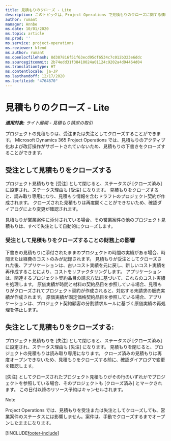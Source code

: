 ```yaml
---
title: 見積もりのクローズ - Lite
description: このトピックは、Project Operations で見積もりのクローズに関する情報を提供します。
author: rumant
manager: Annbe
ms.date: 10/01/2020
ms.topic: article
ms.prod: ''
ms.service: project-operations
ms.reviewer: kfend
ms.author: rumant
ms.openlocfilehash: 8d387816f51f63ecd95df6534c7c012b323e6ddc
ms.sourcegitcommit: 2b74edd31f38410024a01124c9202a4d94464d04
ms.translationtype: HT
ms.contentlocale: ja-JP
ms.lasthandoff: 12/17/2020
ms.locfileid: "4764870"
---
```

# <a name="close-a-quote---lite"></a>見積もりのクローズ - Lite

_**適用対象:** ライト展開 - 見積もり請求の取引_

プロジェクトの見積もりは、受注または失注としてクローズすることができます。 Microsoft Dynamics 365 Project Operations では、見積もりのアクティブ化および改訂操作がサポートされていないため、見積もりの下書きをクローズすることができます。

## <a name="close-a-quote-as-won"></a>受注として見積もりをクローズする

プロジェクト見積もりを [受注] として閉じると、ステータスが [クローズ済み] に設定され、ステータス理由も [受注] になります。 見積もりをクローズすると、読み取り専用になり、見積もり情報を含むドラフトのプロジェクト契約が作成されます。 クローズされた見積もりは再度開くことができないため、確認ダイアログにより変更が確認されます。

見積もりが営業案件に添付されている場合、その営業案件の他のプロジェクト見積もりは、すべて失注として自動的にクローズします。

### <a name="financial-impact-of-closing-a-quote-as-won"></a>受注として見積もりをクローズすることの財務上の影響

下書きの見積もりに添付されたままのプロジェクトの時間の実績がある場合、時間または経費のコストのみが記録されます。 見積もりが受注としてクローズされた後、アプリケーションは、古いコスト実績を元に戻し、新しいコスト実績を再作成することにより、コストをリファクタリングします。 アプリケーションは、関連するプロジェクト契約品目の請求方法に基づいて、これらのコスト実績を処理します。 原価実績が時間と材料の契約品目を参照している場合、見積もりがクローズされてプロジェクト契約が作成されると、対応する未請求の販売実績が作成されます。 原価実績が固定価格契約品目を参照している場合、アプリケーションは、プロジェクト契約顧客の分割請求ルールに基づく原価実績の再処理を停止します。

## <a name="closing-a-quote-as-lost"></a>失注として見積もりをクローズする:

プロジェクト見積もりを [失注] として閉じると、ステータスが [クローズ済み] に設定され、ステータス理由も [失注] になります。 見積もりを閉じると、プロジェクトの見積もりは読み取り専用になります。 クローズ済みの見積もりは再度オープンできないため、見積もりをクローズする前に、確認ダイアログで変更を確認します。

[失注] としてクローズされたプロジェクト見積もりがその行のいずれかでプロジェクトを参照している場合、そのプロジェクトも [クローズ済み] とマークされます。 この日付以降のリソース予約はキャンセルされます。

> [!NOTE]
> Project Operations では、見積もりを受注または失注としてクローズしても、営業案件のステータスには影響しません。案件は、手動でクローズするまでオープンしたままになります。


[!INCLUDE[footer-include](../../includes/footer-banner.md)]
